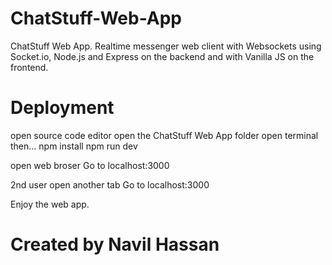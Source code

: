 # ChatStuff-Web-App
ChatStuff Web App. Realtime messenger web client with Websockets using Socket.io, Node.js and Express on the backend and with Vanilla JS on the frontend.

# Deployment
open source code editor
open the ChatStuff Web App folder
open terminal then...
npm install
npm run dev

open web broser
Go to localhost:3000

2nd user open another tab 
Go to localhost:3000


Enjoy the web app. 

# Created by Navil Hassan

